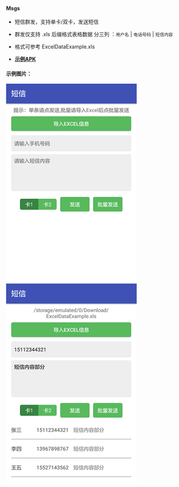#### Msgs

* 短信群发，支持单卡/双卡，发送短信 

* 群发仅支持 .xls 后缀格式表格数据  分三列 ：`用户名` | `电话号码` | `短信内容`
* 格式可参考 ExcelDataExample.xls

* [**示例APK**](./demo/Msgs.apk)

#### 示例图片：<br>

  ![示例1](./demo/pic0.png)
  ![示例2](./demo/pic1.png)
